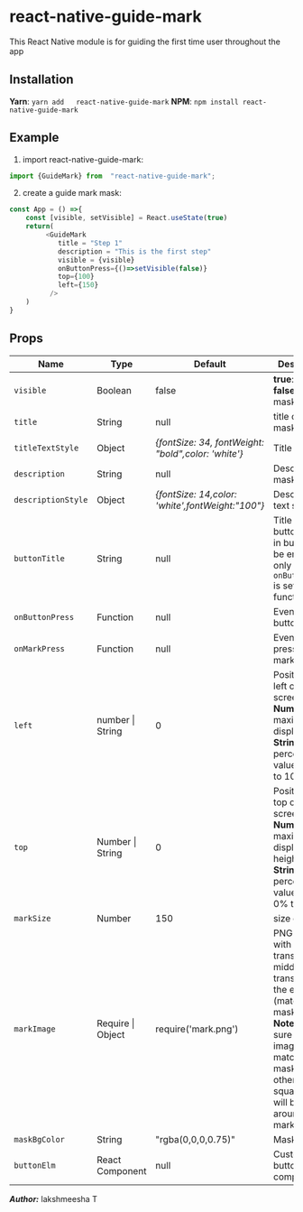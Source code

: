 
  

# react-native-guide-mark

This React Native module is for guiding the first time user throughout the app
  
## Installation
**Yarn**: `yarn add   react-native-guide-mark`
**NPM**: `npm install react-native-guide-mark`

## Example
1. import react-native-guide-mark:
```javascript 
import {GuideMark} from  "react-native-guide-mark";
```

2. create a guide mark mask:
```javascript
const App = () =>{
	const [visible, setVisible] = React.useState(true)
	return(
		 <GuideMark 
	        title = "Step 1"
	        description = "This is the first step"
	        visible = {visible}
	        onButtonPress={()=>setVisible(false)}
	        top={100}
	        left={150}
	      />
	)
}

```
## Props
  
|  Name |  Type  | Default  |     Description  |
|-------|--------|----------|----------------------|
| `visible` | Boolean | false | **true**:show \| **false**:hide the mask|
| `title` | String | null | title of the mask|
|`titleTextStyle`|Object|*{fontSize: 34, fontWeight: "bold",color: 'white'}*|Title text style|
| `description` | String | null | Description of mask|
|`descriptionStyle`|Object|*{fontSize: 14,color: 'white',fontWeight:"100"}*|Description text style|
| `buttonTitle` | String | null | Title of the button (Built in button will be enabled only if `onButtonPress` is set with function)|
|`onButtonPress` | Function | null | Event on button press|
| `onMarkPress` | Function | null | Event on press of marked spot|
|`left`|number \| String| 0 | Position from left of the screen, **Number:** 0 to maximum display width, **String:** percentage valuefrom 0% to 100% |
|`top`|Number \| String| 0 | Position from top of the screen, **Number:** 0 to maximum display height, **String:** percentage value from 0% to 100% |
|`markSize`|Number|150| size of mark |
|`markImage`|Require \| Object| require('mark.png')|PNG image with transparent at middle & semi transparent at the edges (matching to mask color), **Note:** Make sure the image matches with mask, otherwise, square patch will be visible around the mark. |
|`maskBgColor`|String|"rgba(0,0,0,0.75)"|Mask color. |
|`buttonElm`|React Component|null|Custom button component |

***Author:*** lakshmeesha T